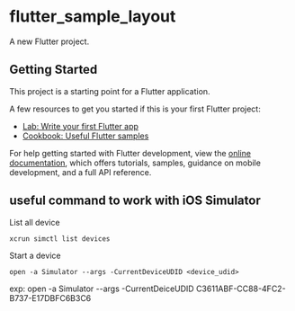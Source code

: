 # flutter_sample_layout

A new Flutter project.

## Getting Started

This project is a starting point for a Flutter application.

A few resources to get you started if this is your first Flutter project:

- [Lab: Write your first Flutter app](https://docs.flutter.dev/get-started/codelab)
- [Cookbook: Useful Flutter samples](https://docs.flutter.dev/cookbook)

For help getting started with Flutter development, view the
[online documentation](https://docs.flutter.dev/), which offers tutorials,
samples, guidance on mobile development, and a full API reference.


## useful command to work with iOS Simulator
List all device

    xcrun simctl list devices

Start a device 

    open -a Simulator --args -CurrentDeviceUDID <device_udid>

exp: open -a Simulator --args -CurrentDeiceUDID C3611ABF-CC88-4FC2-B737-E17DBFC6B3C6
